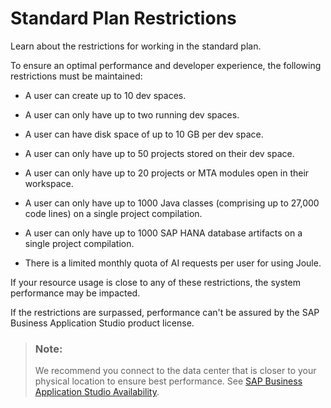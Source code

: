 <!-- loioe4211efd487d40c5b747d329e5c429a7 -->

# Standard Plan Restrictions

Learn about the restrictions for working in the standard plan.

To ensure an optimal performance and developer experience, the following restrictions must be maintained:

-   A user can create up to 10 dev spaces.

-   A user can only have up to two running dev spaces.

-   A user can have disk space of up to 10 GB per dev space.

-   A user can only have up to 50 projects stored on their dev space.

-   A user can only have up to 20 projects or MTA modules open in their workspace.

-   A user can only have up to 1000 Java classes \(comprising up to 27,000 code lines\) on a single project compilation.

-   A user can only have up to 1000 SAP HANA database artifacts on a single project compilation.

-   There is a limited monthly quota of AI requests per user for using Joule.


If your resource usage is close to any of these restrictions, the system performance may be impacted.

If the restrictions are surpassed, performance can't be assured by the SAP Business Application Studio product license.

> ### Note:  
> We recommend you connect to the data center that is closer to your physical location to ensure best performance. See [SAP Business Application Studio Availability](https://help.sap.com/docs/bas/sap-business-application-studio/sap-business-application-studio-availability?version=Cloud).


